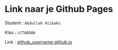 # Link naar je Github Pages

Student : `Abdullah Alibaks`

Klas    : `LCTAOO0A`

Link    : [github_username.github.io](github_username.github.io)
